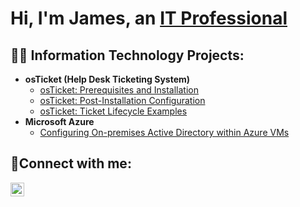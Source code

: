 <h1>Hi, I'm James, an <a href="https://www.linkedin.com/in/jamesangelsantiagopeters">IT Professional</a></h1>

<h2>👨‍💻 Information Technology Projects:</h2>

- <b>osTicket (Help Desk Ticketing System)</b>
  - [osTicket: Prerequisites and Installation](https://github.com/JPeters775/osticket-prereqs)
  - [osTicket: Post-Installation Configuration](https://github.com/JPeters775/osticket-postconfig)
  - [osTicket: Ticket Lifecycle Examples](https://github.com/JPeters775/ticket-lifecycle)
- <b>Microsoft Azure</b>
  - [Configuring On-premises Active Directory within Azure VMs](https://github.com/JPeters775/configure-ad)

<h2>🤳Connect with me:</h2>

[<img align="left" alt="Josh | LinkedIn" width="22px" src="https://cdn.jsdelivr.net/npm/simple-icons@v3/icons/linkedin.svg" />][linkedin]

[linkedin]: https://www.linkedin.com/in/jamesangelsantiagopeters
